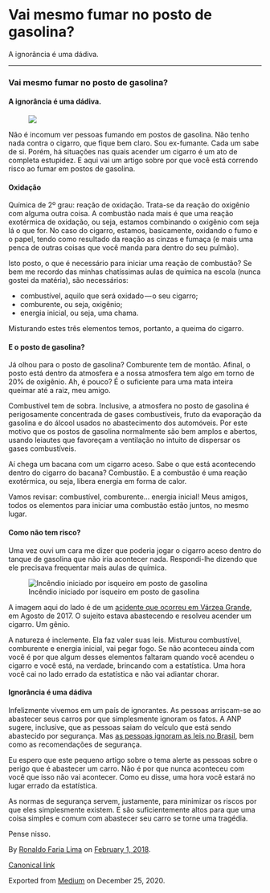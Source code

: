 Vai mesmo fumar no posto de gasolina?
=====================================

A ignorância é uma dádiva.

------------------------------------------------------------------------

### Vai mesmo fumar no posto de gasolina?

#### A ignorância é uma dádiva.

<figure>
<img src="https://cdn-images-1.medium.com/max/800/1*GcGVBNGW8NHC4WQyEzqf8g.jpeg" class="graf-image" />
</figure>Não é incomum ver pessoas fumando em postos de gasolina. Não
tenho nada contra o cigarro, que fique bem claro. Sou ex-fumante. Cada
um sabe de si. Porém, há situações nas quais acender um cigarro é um ato
de completa estupidez. E aqui vai um artigo sobre por que você está
correndo risco ao fumar em postos de gasolina.

#### Oxidação

Química de 2º grau: reação de oxidação. Trata-se da reação do oxigênio
com alguma outra coisa. A combustão nada mais é que uma reação
exotérmica de oxidação, ou seja, estamos combinando o oxigênio com seja
lá o que for. No caso do cigarro, estamos, basicamente, oxidando o fumo
e o papel, tendo como resultado da reação as cinzas e fumaça (e mais uma
penca de outras coisas que você manda para dentro do seu pulmão).

Isto posto, o que é necessário para iniciar uma reação de combustão? Se
bem me recordo das minhas chatíssimas aulas de química na escola (nunca
gostei da matéria), são necessários:

-   <span id="5e05">combustível, aquilo que será oxidado — o seu
    cigarro;</span>
-   <span id="75ea">comburente, ou seja, oxigênio;</span>
-   <span id="542c">energia inicial, ou seja, uma chama.</span>

Misturando estes três elementos temos, portanto, a queima do cigarro.

#### E o posto de gasolina?

Já olhou para o posto de gasolina? Comburente tem de montão. Afinal, o
posto está dentro da atmosfera e a nossa atmosfera tem algo em torno de
20% de oxigênio. Ah, é pouco? É o suficiente para uma mata inteira
queimar até a raiz, meu amigo.

Combustível tem de sobra. Inclusive, a atmosfera no posto de gasolina é
perigosamente concentrada de gases combustíveis, fruto da evaporação da
gasolina e do álcool usados no abastecimento dos automóveis. Por este
motivo que os postos de gasolina normalmente são bem amplos e abertos,
usando leiautes que favoreçam a ventilação no intuito de dispersar os
gases combustíveis.

Aí chega um bacana com um cigarro aceso. Sabe o que está acontecendo
dentro do cigarro do bacana? Combustão. E a combustão é uma reação
exotérmica, ou seja, libera energia em forma de calor.

Vamos revisar: combustível, comburente… energia inicial! Meus amigos,
todos os elementos para iniciar uma combustão estão juntos, no mesmo
lugar.

#### Como não tem risco?

Uma vez ouvi um cara me dizer que poderia jogar o cigarro aceso dentro
do tanque de gasolina que não iria acontecer nada. Respondi-lhe dizendo
que ele precisava frequentar mais aulas de química.

<figure>
<img src="https://cdn-images-1.medium.com/max/600/1*q9LR-HrCpzupgvgGgsTbJg.jpeg" alt="Incêndio iniciado por isqueiro em posto de gasolina" class="graf-image" /><figcaption>Incêndio iniciado por isqueiro em posto de gasolina</figcaption>
</figure>A imagem aqui do lado é de um
<a href="http://www.olhardireto.com.br/noticias/exibir.asp?id=437719&amp;noticia=fogo-em-posto-de-combustivel-foi-provocado-por-homem-que-acendeu-isqueiro-durante-abastecimento-video-" class="markup--anchor markup--p-anchor">acidente que ocorreu em Várzea Grande</a>,
em Agosto de 2017. O sujeito estava abastecendo e resolveu acender um
cigarro. Um gênio.

A natureza é inclemente. Ela faz valer suas leis. Misturou combustível,
comburente e energia inicial, vai pegar fogo. Se não aconteceu ainda com
você é por que algum desses elementos faltaram quando você acendeu o
cigarro e você está, na verdade, brincando com a estatística. Uma hora
você cai no lado errado da estatística e não vai adiantar chorar.

#### Ignorância é uma dádiva

Infelizmente vivemos em um país de ignorantes. As pessoas arriscam-se ao
abastecer seus carros por que simplesmente ignoram os fatos. A ANP
sugere, inclusive, que as pessoas saiam do veículo que está sendo
abastecido por segurança. Mas
<a href="http://g1.globo.com/sp/ribeirao-preto-franca/noticia/2012/09/motoristas-ignoram-riscos-de-explosao-em-postos-de-combustivel.html" class="markup--anchor markup--p-anchor">as pessoas ignoram as leis no Brasil</a>,
bem como as recomendações de segurança.

Eu espero que este pequeno artigo sobre o tema alerte as pessoas sobre o
perigo que é abastecer um carro. Não é por que nunca aconteceu com você
que isso não vai acontecer. Como eu disse, uma hora você estará no lugar
errado da estatística.

As normas de segurança servem, justamente, para minimizar os riscos por
que eles simplesmente existem. E são suficientemente altos para que uma
coisa simples e comum com abastecer seu carro se torne uma tragédia.

Pense nisso.

By
<a href="https://medium.com/@ronaldolima" class="p-author h-card">Ronaldo Faria Lima</a>
on [February 1, 2018](https://medium.com/p/4af4b4c4a8f5).

<a href="https://medium.com/@ronaldolima/vai-mesmo-fumar-no-posto-de-gasolina-4af4b4c4a8f5" class="p-canonical">Canonical link</a>

Exported from [Medium](https://medium.com) on December 25, 2020.
